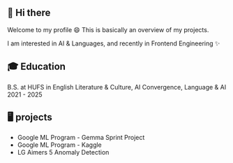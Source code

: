 ## 👋 Hi there
Welcome to my profile 😄 This is basically an overview of my projects.

I am interested in AI & Languages, and recently in Frontend Engineering ✨ 

## 🎓 Education
B.S. at HUFS in English Literature & Culture, AI Convergence, Language & AI 2021 - 2025 

## 🖥 projects
- Google ML Program - Gemma Sprint Project
- Google ML Program - Kaggle 
- LG Aimers 5 Anomaly Detection

  
